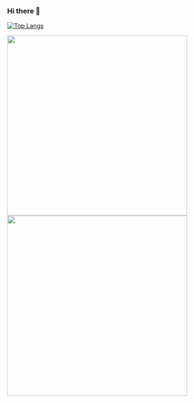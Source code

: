 ### Hi there 👋

[![Top Langs](https://github-readme-stats.vercel.app/api/top-langs/?username=amirsadriofficial)](https://github.com/anuraghazra/github-readme-stats)

<p float="left">
  <img src="https://github-readme-streak-stats.herokuapp.com?user=amirsadriofficial&theme=tokyonight&hide_border=true" width="420">
  <img src="https://github-readme-stats.vercel.app/api?username=amirsadriofficial&show_icons=true&theme=tokyonight&hide_border=true" width="420">
</p>

<!--
**amirsadriofficial/amirsadriofficial** is a ✨ _special_ ✨ repository because its `README.md` (this file) appears on your GitHub profile.

Here are some ideas to get you started:

- 🔭 I’m currently working on ...
- 🌱 I’m currently learning ...
- 👯 I’m looking to collaborate on ...
- 🤔 I’m looking for help with ...
- 💬 Ask me about ...
- 📫 How to reach me: ...
- 😄 Pronouns: ...
- ⚡ Fun fact: ...
-->
